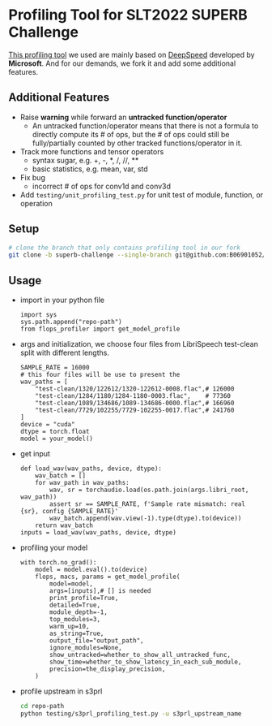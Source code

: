 # Profiling Tool for SLT2022 SUPERB Challenge

[This profiling tool](https://github.com/B06901052/DeepSpeed/tree/superb-challenge/flops_profiler) we used are mainly based on [DeepSpeed](https://github.com/microsoft/DeepSpeed/tree/master/deepspeed/profiling/flops_profiler) developed by **Microsoft**. And for our demands, we fork it and add some additional features.

## Additional Features

- Raise **warning** while forward an **untracked function/operator**
  - An untracked function/operator means that there is not a formula to directly compute its # of ops, but the # of ops could still be fully/partially counted by other tracked functions/operator in it.
- Track more functions and tensor operators
  - syntax sugar, e.g. +, -, *, /, //, **
  - basic statistics, e.g. mean, var, std
- Fix bug
  - incorrect # of ops for conv1d and conv3d
- Add `testing/unit_profiling_test.py` for unit test of module, function, or operation

## Setup

```bash
# clone the branch that only contains profiling tool in our fork
git clone -b superb-challenge --single-branch git@github.com:B06901052/DeepSpeed.git
```

## Usage

- import in your python file

    ```python=
    import sys
    sys.path.append("repo-path")
    from flops_profiler import get_model_profile
    ```

- args and initialization, we choose four files from LibriSpeech test-clean split with different lengths.

    ```python=
    SAMPLE_RATE = 16000
    # this four files will be use to present the
    wav_paths = [
        "test-clean/1320/122612/1320-122612-0008.flac",# 126000
        "test-clean/1284/1180/1284-1180-0003.flac",    # 77360
        "test-clean/1089/134686/1089-134686-0000.flac",# 166960
        "test-clean/7729/102255/7729-102255-0017.flac",# 241760
    ]
    device = "cuda"
    dtype = torch.float
    model = your_model()
    ```

- get input

    ```python=
    def load_wav(wav_paths, device, dtype):
        wav_batch = []
        for wav_path in wav_paths:
            wav, sr = torchaudio.load(os.path.join(args.libri_root, wav_path))
            assert sr == SAMPLE_RATE, f'Sample rate mismatch: real {sr}, config {SAMPLE_RATE}'
            wav_batch.append(wav.view(-1).type(dtype).to(device))
        return wav_batch
    inputs = load_wav(wav_paths, device, dtype)
    ```

- profiling your model

    ```python=
    with torch.no_grad():
        model = model.eval().to(device)
        flops, macs, params = get_model_profile(
            model=model,
            args=[inputs],# [] is needed
            print_profile=True,
            detailed=True,
            module_depth=-1,
            top_modules=3,
            warm_up=10,
            as_string=True,
            output_file="output_path",
            ignore_modules=None,
            show_untracked=whether_to_show_all_untracked_func,
            show_time=whether_to_show_latency_in_each_sub_module,
            precision=the_display_precision,
        )
    ```

- profile upstream in s3prl

    ```bash
    cd repo-path
    python testing/s3prl_profiling_test.py -u s3prl_upstream_name
    ```
